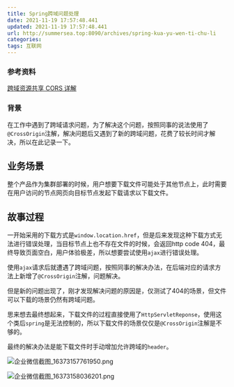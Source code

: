 ```yaml
---
title: Spring跨域问题处理
date: 2021-11-19 17:57:48.441
updated: 2021-11-19 17:57:48.441
url: http://summersea.top:8090/archives/spring-kua-yu-wen-ti-chu-li
categories: 
tags: 互联网
---
```


### 参考资料
[跨域资源共享 CORS 详解](http://www.ruanyifeng.com/blog/2016/04/cors.html)


### 背景

在工作中遇到了跨域请求问题，为了解决这个问题，按照同事的说法使用了`@CrossOrigin`注解，解决问题后又遇到了新的跨域问题，花费了较长时间才解决，所以在此记录一下。

## 业务场景

整个产品作为集群部署的时候，用户想要下载文件可能处于其他节点上，此时需要在用户访问的节点网页向目标节点发起下载请求以下载文件。

## 故事过程

一开始采用的下载方式是`window.location.href`，但是后来发现这种下载方式无法进行错误处理，当目标节点上也不存在文件的时候，会返回http code 404，最终导致页面空白，用户体验极差，所以想要尝试使用`ajax`进行错误处理。

使用`ajax`请求后就遭遇了跨域问题，按照同事的解决办法，在后端对应的请求方法上新增了`@CrossOrigin`注解，问题解决。

但是新的问题出现了，刚才发现解决问题的原因是，仅测试了404的场景，但文件可以下载的场景仍然有跨域问题。

思来想去最终想起来，下载文件的过程直接使用了`HttpServletReponse`，使用这个类后`spring`是无法控制的，所以下载文件的场景仅仅是`@CrossOrigin`注解是不够的。

最终的解决办法是能下载文件时手动增加允许跨域的`header`。

![企业微信截图_16373157761950.png](http://summersea.top:8090/upload/2021/11/%E4%BC%81%E4%B8%9A%E5%BE%AE%E4%BF%A1%E6%88%AA%E5%9B%BE_16373157761950-8df812005b574667a02aa5341ead3390.png)

![企业微信截图_16373158036201.png](http://summersea.top:8090/upload/2021/11/%E4%BC%81%E4%B8%9A%E5%BE%AE%E4%BF%A1%E6%88%AA%E5%9B%BE_16373158036201-26d411abaa584cada8b88fb795dc1424.png)